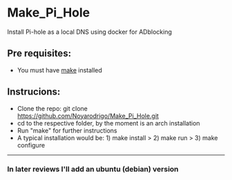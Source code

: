 # Make_Pi_Hole
Install Pi-hole as a local DNS using docker for ADblocking

## Pre requisites:
- You must have [make](https://www.gnu.org/software/make/) installed
  
## Instrucions:
- Clone the repo: git clone https://github.com/Noyarodrigo/Make_Pi_Hole.git
- cd to the respective folder, by the moment is an arch installation
- Run "make" for further instructions
- A typical installation would be: 1) make install > 2) make run > 3) make configure

---

### In later reviews I'll add an ubuntu (debian) version
